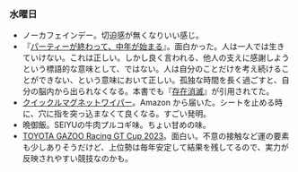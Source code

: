 ### 水曜日

* ノーカフェインデー。切迫感が無くなりいい感じ。
* 『[パーティーが終わって、中年が始まる](https://www.amazon.co.jp/%E3%83%91%E3%83%BC%E3%83%86%E3%82%A3%E3%83%BC%E3%81%8C%E7%B5%82%E3%82%8F%E3%81%A3%E3%81%A6%E3%80%81%E4%B8%AD%E5%B9%B4%E3%81%8C%E5%A7%8B%E3%81%BE%E3%82%8B-pha/dp/434404293X)』。面白かった。人は一人では生きていけない。これは正しい。しかし良く言われる、他人の支えに感謝しようという標語的な意味として、ではない。人は自分のことだけを考え続けることができない、という意味において正しい。孤独な時間を長く過ごすと、自分の脳内から出られなくなる。本書でも『[存在消滅](https://www.amazon.co.jp/%E5%AD%98%E5%9C%A8%E6%B6%88%E6%BB%85-%E6%AD%BB%E3%81%AE%E6%81%90%E6%80%96%E3%82%92%E3%82%81%E3%81%90%E3%82%8B%E5%93%B2%E5%AD%A6%E3%82%A8%E3%83%83%E3%82%BB%E3%82%A4-%E9%AB%98%E6%9D%91-%E5%8F%8B%E4%B9%9F/dp/4791774752)』が引用されてた。
* [クイックルマグネットワイパー](https://www.kao-kirei.com/ja/item/khg/quickle/4901301410085/?tw=khg)。Amazon から届いた。シートを止める時に、穴に指を突っ込まなくて良くなる。すごい発明。
* 晩御飯。SEIYUの牛肉プルコギ味。ちょい甘めの味。
* [TOYOTA GAZOO Racing GT Cup 2023](https://www.youtube.com/watch?v=3NN6Lw985Uc)。面白い。不意の接触など運の要素も少しありそうだけど、上位勢は毎年安定して結果を残してるので、実力が反映されやすい競技なのかも。